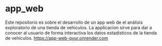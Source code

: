 # app_web
Este repositorio es sobre el desarrollo de un app web de el análisis exploratorio de una tienda de vehiculos. 
La applicacion sirve para dar a conocer al usuario de forma interactiva los datos estadisticos de la tienda de vehiculos. 
https://app-web-qyur.onrender.com
